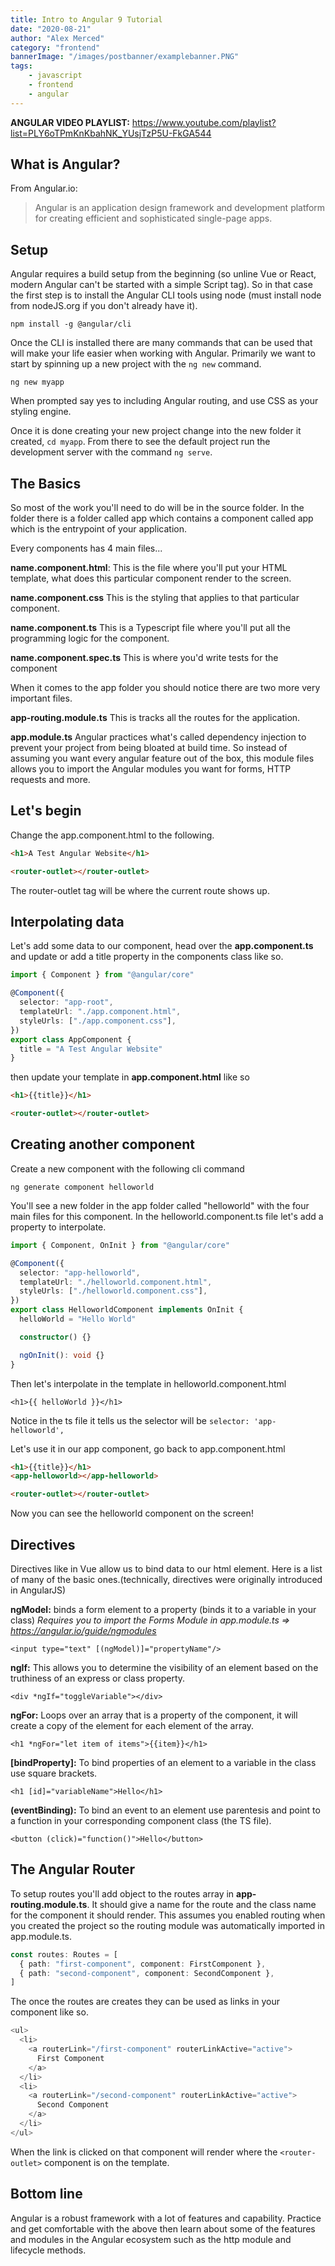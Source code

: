 ```yaml
---
title: Intro to Angular 9 Tutorial
date: "2020-08-21"
author: "Alex Merced"
category: "frontend"
bannerImage: "/images/postbanner/examplebanner.PNG"
tags:
    - javascript
    - frontend
    - angular
---
```


**ANGULAR VIDEO PLAYLIST:** https://www.youtube.com/playlist?list=PLY6oTPmKnKbahNK_YUsjTzP5U-FkGA544

## What is Angular?

From Angular.io:

> Angular is an application design framework and development platform for creating efficient and sophisticated single-page apps.

## Setup

Angular requires a build setup from the beginning (so unline Vue or React, modern Angular can't be started with a simple Script tag). So in that case the first step is to install the Angular CLI tools using node (must install node from nodeJS.org if you don't already have it).

`npm install -g @angular/cli`

Once the CLI is installed there are many commands that can be used that will make your life easier when working with Angular. Primarily we want to start by spinning up a new project with the `ng new` command.

`ng new myapp`

When prompted say yes to including Angular routing, and use CSS as your styling engine.

Once it is done creating your new project change into the new folder it created, `cd myapp`. From there to see the default project run the development server with the command `ng serve`.

## The Basics

So most of the work you'll need to do will be in the source folder. In the folder there is a folder called app which contains a component called app which is the entrypoint of your application.

Every components has 4 main files...

**name.component.html**: This is the file where you'll put your HTML template, what does this particular component render to the screen.

**name.component.css** This is the styling that applies to that particular component.

**name.component.ts** This is a Typescript file where you'll put all the programming logic for the component.

**name.component.spec.ts** This is where you'd write tests for the component

When it comes to the app folder you should notice there are two more very important files.

**app-routing.module.ts** This is tracks all the routes for the application.

**app.module.ts** Angular practices what's called dependency injection to prevent your project from being bloated at build time. So instead of assuming you want every angular feature out of the box, this module files allows you to import the Angular modules you want for forms, HTTP requests and more.

## Let's begin

Change the app.component.html to the following.

```html
<h1>A Test Angular Website</h1>

<router-outlet></router-outlet>
```

The router-outlet tag will be where the current route shows up.

## Interpolating data

Let's add some data to our component, head over the **app.component.ts** and update or add a title property in the components class like so.

```ts
import { Component } from "@angular/core"

@Component({
  selector: "app-root",
  templateUrl: "./app.component.html",
  styleUrls: ["./app.component.css"],
})
export class AppComponent {
  title = "A Test Angular Website"
}
```

then update your template in **app.component.html** like so

```html
<h1>{{title}}</h1>

<router-outlet></router-outlet>
```

## Creating another component

Create a new component with the following cli command

```
ng generate component helloworld
```

You'll see a new folder in the app folder called "helloworld" with the four main files for this component. In the helloworld.component.ts file let's add a property to interpolate.

```ts
import { Component, OnInit } from "@angular/core"

@Component({
  selector: "app-helloworld",
  templateUrl: "./helloworld.component.html",
  styleUrls: ["./helloworld.component.css"],
})
export class HelloworldComponent implements OnInit {
  helloWorld = "Hello World"

  constructor() {}

  ngOnInit(): void {}
}
```

Then let's interpolate in the template in helloworld.component.html

```
<h1>{{ helloWorld }}</h1>
```

Notice in the ts file it tells us the selector will be `selector: 'app-helloworld',`

Let's use it in our app component, go back to app.component.html

```html
<h1>{{title}}</h1>
<app-helloworld></app-helloworld>

<router-outlet></router-outlet>
```

Now you can see the helloworld component on the screen!

## Directives

Directives like in Vue allow us to bind data to our html element. Here is a list of many of the basic ones.(technically, directives were originally introduced in AngularJS)

**ngModel:** binds a form element to a property (binds it to a variable in your class)
_Requires you to import the Forms Module in app.module.ts => https://angular.io/guide/ngmodules_

`<input type="text" [(ngModel)]="propertyName"/>`

**ngIf:** This allows you to determine the visibility of an element based on the truthiness of an express or class property.

`<div *ngIf="toggleVariable"></div>`

**ngFor:** Loops over an array that is a property of the component, it will create a copy of the element for each element of the array.

`<h1 *ngFor="let item of items">{{item}}</h1>`

**[bindProperty]:** To bind properties of an element to a variable in the class use square brackets.

`<h1 [id]="variableName">Hello</h1>`

**(eventBinding):** To bind an event to an element use parentesis and point to a function in your corresponding component class (the TS file).

`<button (click)="function()">Hello</button>`

## The Angular Router

To setup routes you'll add object to the routes array in **app-routing.module.ts**. It should give a name for the route and the class name for the component it should render. This assumes you enabled routing when you created the project so the routing module was automatically imported in app.module.ts.

```ts
const routes: Routes = [
  { path: "first-component", component: FirstComponent },
  { path: "second-component", component: SecondComponent },
]
```

The once the routes are creates they can be used as links in your component like so.

```ts
<ul>
  <li>
    <a routerLink="/first-component" routerLinkActive="active">
      First Component
    </a>
  </li>
  <li>
    <a routerLink="/second-component" routerLinkActive="active">
      Second Component
    </a>
  </li>
</ul>
```

When the link is clicked on that component will render where the `<router-outlet>` component is on the template.

## Bottom line

Angular is a robust framework with a lot of features and capability. Practice and get comfortable with the above then learn about some of the features and modules in the Angular ecosystem such as the http module and lifecycle methods.
